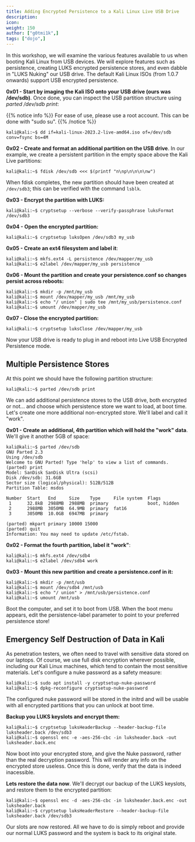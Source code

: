 ```yaml
---
title: Adding Encrypted Persistence to a Kali Linux Live USB Drive
description:
icon:
weight: 150
author: ["g0tmi1k",]
tags: ["dojo",]
---
```


In this workshop, we will examine the various features available to us when booting Kali Linux from USB devices. We will explore features such as persistence, creating LUKS encrypted persistence stores, and even dabble in "LUKS Nuking" our USB drive. The default Kali Linux ISOs (from 1.0.7 onwards) support USB encrypted persistence.

**0x01 - Start by imaging the Kali ISO onto your USB drive (ours was /dev/sdb)**. Once done, you can inspect the USB partition structure using _parted /dev/sdb print_:

{{% notice info %}}
For ease of use, please use a root account. This can be done with "sudo su".
{{% /notice %}}

```console
kali@kali:~$ dd if=kali-linux-2023.2-live-amd64.iso of=/dev/sdb conv=fsync bs=4M
```

**0x02 - Create and format an additional partition on the USB drive**. In our example, we create a persistent partition in the empty space above the Kali Live partitions:

```console
kali@kali:~$ fdisk /dev/sdb <<< $(printf "n\np\n\n\n\nw")
```

When fdisk completes, the new partition should have been created at `/dev/sdb3`; this can be verified with the command `lsblk`.

**0x03 - Encrypt the partition with LUKS:**

```console
kali@kali:~$ cryptsetup --verbose --verify-passphrase luksFormat /dev/sdb3
```

**0x04 - Open the encrypted partition:**

```console
kali@kali:~$ cryptsetup luksOpen /dev/sdb3 my_usb
```

**0x05 - Create an ext4 filesystem and label it**:

```console
kali@kali:~$ mkfs.ext4 -L persistence /dev/mapper/my_usb
kali@kali:~$ e2label /dev/mapper/my_usb persistence
```

**0x06 - Mount the partition and create your persistence.conf so changes persist across reboots:**

```console
kali@kali:~$ mkdir -p /mnt/my_usb
kali@kali:~$ mount /dev/mapper/my_usb /mnt/my_usb
kali@kali:~$ echo "/ union" | sudo tee /mnt/my_usb/persistence.conf
kali@kali:~$ umount /dev/mapper/my_usb
```

**0x07 - Close the encrypted partition:**

```console
kali@kali:~$ cryptsetup luksClose /dev/mapper/my_usb
```

Now your USB drive is ready to plug in and reboot into Live USB Encrypted Persistence mode.

## Multiple Persistence Stores

At this point we should have the following partition structure:

```console
kali@kali:~$ parted /dev/sdb print
```

We can add additional persistence stores to the USB drive, both encrypted or not... and choose which persistence store we want to load, at boot time. Let's create one more additional non-encrypted store. We'll label and call it "work".

**0x01 - Create an additional, 4th partition which will hold the "work" data**. We'll give it another 5GB of space:

```console
kali@kali:~$ parted /dev/sdb
GNU Parted 2.3
Using /dev/sdb
Welcome to GNU Parted! Type 'help' to view a list of commands.
(parted) print
Model: SanDisk SanDisk Ultra (scsi)
Disk /dev/sdb: 31.6GB
Sector size (logical/physical): 512B/512B
Partition Table: msdos

Number  Start   End     Size    Type     File system  Flags
 1      32.8kB  2988MB  2988MB  primary               boot, hidden
 2      2988MB  3050MB  64.9MB  primary  fat16
 3      3050MB  10.0GB  6947MB  primary

(parted) mkpart primary 10000 15000
(parted) quit
Information: You may need to update /etc/fstab.
```

**0x02 - Format the fourth partition, label it "work"**:

```console
kali@kali:~$ mkfs.ext4 /dev/sdb4
kali@kali:~$ e2label /dev/sdb4 work
```

**0x03 - Mount this new partition and create a persistence.conf in it:**

```console
kali@kali:~$ mkdir -p /mnt/usb
kali@kali:~$ mount /dev/sdb4 /mnt/usb
kali@kali:~$ echo "/ union" > /mnt/usb/persistence.conf
kali@kali:~$ umount /mnt/usb
```

Boot the computer, and set it to boot from USB. When the boot menu appears, edit the persistence-label parameter to point to your preferred persistence store!

## Emergency Self Destruction of Data in Kali

As penetration testers, we often need to travel with sensitive data stored on our laptops. Of course, we use full disk encryption wherever possible, including our Kali Linux machines, which tend to contain the most sensitive materials. Let's configure a nuke password as a safety measure:

```console
kali@kali:~$ sudo apt install -y cryptsetup-nuke-password
kali@kali:~$ dpkg-reconfigure cryptsetup-nuke-password
```

The configured nuke password will be stored in the initrd and will be usable with all encrypted partitions that you can unlock at boot time.

**Backup you LUKS keyslots and encrypt them:**

```console
kali@kali:~$ cryptsetup luksHeaderBackup --header-backup-file luksheader.back /dev/sdb3
kali@kali:~$ openssl enc -e -aes-256-cbc -in luksheader.back -out luksheader.back.enc
```

Now boot into your encrypted store, and give the Nuke password, rather than the real decryption password. This will render any info on the encrypted store useless. Once this is done, verify that the data is indeed inacessible.

**Lets restore the data now**. We'll decrypt our backup of the LUKS keyslots, and restore them to the encrypted partition:

```console
kali@kali:~$ openssl enc -d -aes-256-cbc -in luksheader.back.enc -out luksheader.back
kali@kali:~$ cryptsetup luksHeaderRestore --header-backup-file luksheader.back /dev/sdb3
```

Our slots are now restored. All we have to do is simply reboot and provide our normal LUKS password and the system is back to its original state.
